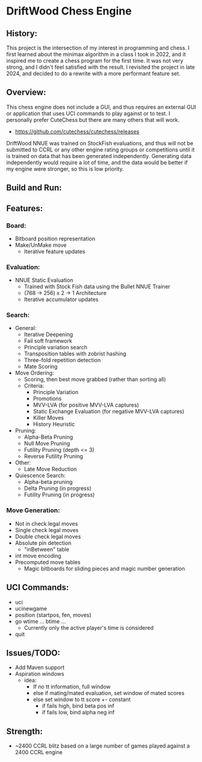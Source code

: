# DriftWood Chess Engine


## History:

This project is the intersection of my interest in programming and chess. 
I first learned about the minimax algorithm in a class I took in 2022, and it inspired me
to create a chess program for the first time. It was not very strong, and I didn't feel
satisfied with the result. I revisited the project in late 2024, and decided to do a 
rewrite with a more performant feature set.

## Overview:

This chess engine does not include a GUI, and thus requires an external GUI or 
application that uses UCI commands to play against or to test.
I personally prefer CuteChess but there are many others that will work.
 - https://github.com/cutechess/cutechess/releases

DriftWood NNUE was trained on StockFish evaluations, and thus will not be submitted
to CCRL or any other engine rating groups or competitions until it is trained on
data that has been generated independently. Generating data independently would
require a lot of time, and the data would be better if my engine were stronger,
so this is low priority. 

## Build and Run:


## Features:

### Board:
- Bitboard position representation
- Make/UnMake move
  - Iterative feature updates

### Evaluation:

- NNUE Static Evaluation
    - Trained with Stock Fish data using the Bullet NNUE Trainer
    - (768 -> 256) x 2 -> 1 Architecture
    - Iterative accumulator updates 

### Search:

- General:
  - Iterative Deepening
  - Fail soft framework
  - Principle variation search
  - Transposition tables with zobrist hashing
  - Three-fold repetition detection
  - Mate Scoring
- Move Ordering:
  - Scoring, then best move grabbed (rather than sorting all) 
  - Criteria: 
    - Principle Variation
    - Promotions 
    - MVV-LVA (for positive MVV-LVA captures)
    - Static Exchange Evaluation (for negative MVV-LVA captures)
    - Killer Moves
    - History Heuristic
- Pruning:
  - Alpha-Beta Pruning
  - Null Move Pruning
  - Futility Pruning (depth <= 3)
  - Reverse Futility Pruning
- Other:
  - Late Move Reduction
- Quiescence Search:
  - Alpha-beta pruning 
  - Delta Pruning (in progress)
  - Futility Pruning (in progress)

### Move Generation:

- Not in check legal moves
- Single check legal moves
- Double check legal moves
- Absolute pin detection
  - "inBetween" table
- int move encoding
- Precomputed move tables
  - Magic bitboards for sliding pieces and magic number generation

## UCI Commands:

- uci
- ucinewgame
- position (startpos, fen, moves)
- go wtime ... btime ...
    - Currently only the active player's time is considered
- quit


## Issues/TODO:

- Add Maven support
- Aspiration windows
  - idea:
    - If no tt information, full window
    - else if mating/mated evaluation, set window of mated scores
    - else set window to tt score +- constant
        - if fails high, bind beta pos inf
        - if fails low, bind alpha neg inf

## Strength:

- ~2400 CCRL blitz based on a large number of games played against a 2400 CCRL engine 

